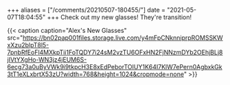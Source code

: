 +++
aliases = ["/comments/20210507-180455/"]
date = "2021-05-07T18:04:55"
+++
Check out my new glasses! They're transition!

{{< caption caption="Alex's New Glasses" src="https://bn02pap001files.storage.live.com/y4mFpCNknniprpROMSSKWxXzu2blpT8l5-7pnbRfEoFl4MXkpTii1FoTQDY7i24sM2vzTU6OFxHN2FjNNzmDYb2OEhjBLj8jIVtYXgHo-WN3jz4jEUM6S-6ecg73a0uByVWk9i9tkpcH3E8xEdPeborTOIUY1K64I7KlW7ePern0AgbxkGk3tT1eXLxbrtX53zU?width=768&height=1024&cropmode=none" >}}


